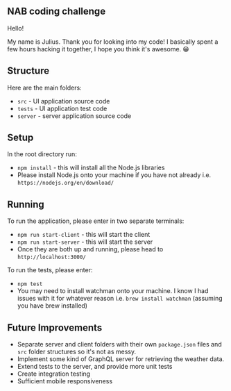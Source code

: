 ## NAB coding challenge

Hello!

My name is Julius. Thank you for looking into my code! I basically spent a few hours hacking it together, I hope you think it's awesome. :grin:

## Structure

Here are the main folders:
  - `src` - UI application source code
  - `tests` - UI application test code
  - `server` - server application source code

## Setup

In the root directory run:
  - `npm install` - this will install all the Node.js libraries
  - Please install Node.js onto your machine if you have not already i.e. `https://nodejs.org/en/download/`

## Running

To run the application, please enter in two separate terminals:
  - `npm run start-client` - this will start the client
  - `npm run start-server` - this will start the server
  - Once they are both up and running, please head to `http://localhost:3000/`

To run the tests, please enter:
  - `npm test`
  - You may need to install watchman onto your machine. I know I had issues with it for whatever reason i.e. `brew install watchman` (assuming you have brew installed)

## Future Improvements

- Separate server and client folders with their own `package.json` files and `src` folder structures so it's not as messy.
- Implement some kind of GraphQL server for retrieving the weather data.
- Extend tests to the server, and provide more unit tests
- Create integration testing
- Sufficient mobile responsiveness
